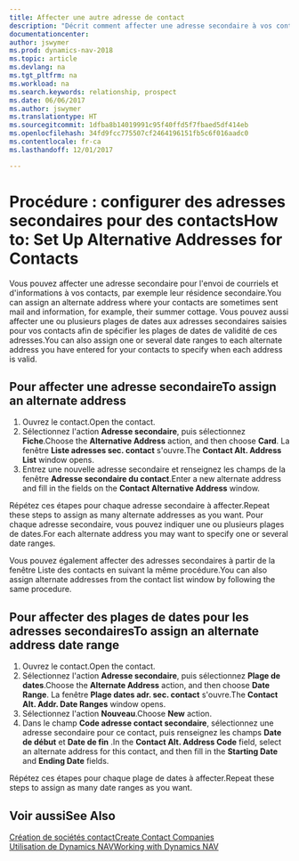 ```yaml
---
title: Affecter une autre adresse de contact
description: "Décrit comment affecter une adresse secondaire à vos contacts ou prospects, où ils reçoivent parfois des informations."
documentationcenter: 
author: jswymer
ms.prod: dynamics-nav-2018
ms.topic: article
ms.devlang: na
ms.tgt_pltfrm: na
ms.workload: na
ms.search.keywords: relationship, prospect
ms.date: 06/06/2017
ms.author: jswymer
ms.translationtype: HT
ms.sourcegitcommit: 1dfba8b14019991c95f40ffd5f7fbaed5df414eb
ms.openlocfilehash: 34fd9fcc775507cf2464196151fb5c6f016aadc0
ms.contentlocale: fr-ca
ms.lasthandoff: 12/01/2017

---
```

# <a name="how-to-set-up-alternative-addresses-for-contacts"></a><span data-ttu-id="19854-103">Procédure : configurer des adresses secondaires pour des contacts</span><span class="sxs-lookup"><span data-stu-id="19854-103">How to: Set Up Alternative Addresses for Contacts</span></span>
<span data-ttu-id="19854-104">Vous pouvez affecter une adresse secondaire pour l'envoi de courriels et d'informations à vos contacts, par exemple leur résidence secondaire.</span><span class="sxs-lookup"><span data-stu-id="19854-104">You can assign an alternate address where your contacts are sometimes sent mail and information, for example, their summer cottage.</span></span> <span data-ttu-id="19854-105">Vous pouvez aussi affecter une ou plusieurs plages de dates aux adresses secondaires saisies pour vos contacts afin de spécifier les plages de dates de validité de ces adresses.</span><span class="sxs-lookup"><span data-stu-id="19854-105">You can also assign one or several date ranges to each alternate address you have entered for your contacts to specify when each address is valid.</span></span>

## <a name="to-assign-an-alternate-address"></a><span data-ttu-id="19854-106">Pour affecter une adresse secondaire</span><span class="sxs-lookup"><span data-stu-id="19854-106">To assign an alternate address</span></span>
1. <span data-ttu-id="19854-107">Ouvrez le contact.</span><span class="sxs-lookup"><span data-stu-id="19854-107">Open the contact.</span></span>
2. <span data-ttu-id="19854-108">Sélectionnez l'action **Adresse secondaire**, puis sélectionnez **Fiche**.</span><span class="sxs-lookup"><span data-stu-id="19854-108">Choose the **Alternative Address** action, and then choose **Card**.</span></span> <span data-ttu-id="19854-109">La fenêtre **Liste adresses sec. contact** s'ouvre.</span><span class="sxs-lookup"><span data-stu-id="19854-109">The **Contact Alt. Address List** window opens.</span></span>
3. <span data-ttu-id="19854-110">Entrez une nouvelle adresse secondaire et renseignez les champs de la fenêtre **Adresse secondaire du contact**.</span><span class="sxs-lookup"><span data-stu-id="19854-110">Enter a new alternate address and fill in the fields on the **Contact Alternative Address** window.</span></span>

<span data-ttu-id="19854-111">Répétez ces étapes pour chaque adresse secondaire à affecter.</span><span class="sxs-lookup"><span data-stu-id="19854-111">Repeat these steps to assign as many alternate addresses as you want.</span></span> <span data-ttu-id="19854-112">Pour chaque adresse secondaire, vous pouvez indiquer une ou plusieurs plages de dates.</span><span class="sxs-lookup"><span data-stu-id="19854-112">For each alternate address you may want to specify one or several date ranges.</span></span>

<span data-ttu-id="19854-113">Vous pouvez également affecter des adresses secondaires à partir de la fenêtre Liste des contacts en suivant la même procédure.</span><span class="sxs-lookup"><span data-stu-id="19854-113">You can also assign alternate addresses from the contact list window by following the same procedure.</span></span>

## <a name="to-assign-an-alternate-address-date-range"></a><span data-ttu-id="19854-114">Pour affecter des plages de dates pour les adresses secondaires</span><span class="sxs-lookup"><span data-stu-id="19854-114">To assign an alternate address date range</span></span>
1. <span data-ttu-id="19854-115">Ouvrez le contact.</span><span class="sxs-lookup"><span data-stu-id="19854-115">Open the contact.</span></span>
2. <span data-ttu-id="19854-116">Sélectionnez l'action **Adresse secondaire**, puis sélectionnez **Plage de dates**.</span><span class="sxs-lookup"><span data-stu-id="19854-116">Choose the **Alternate Address** action, and then choose **Date Range**.</span></span> <span data-ttu-id="19854-117">La fenêtre **Plage dates adr. sec. contact** s'ouvre.</span><span class="sxs-lookup"><span data-stu-id="19854-117">The **Contact Alt. Addr. Date Ranges** window opens.</span></span>
3. <span data-ttu-id="19854-118">Sélectionnez l'action **Nouveau**.</span><span class="sxs-lookup"><span data-stu-id="19854-118">Choose **New** action.</span></span>
4. <span data-ttu-id="19854-119">Dans le champ **Code adresse contact secondaire**, sélectionnez une adresse secondaire pour ce contact, puis renseignez les champs **Date de début** et **Date de fin** .</span><span class="sxs-lookup"><span data-stu-id="19854-119">In the **Contact Alt. Address Code** field, select an alternate address for this contact, and then fill in the **Starting Date** and **Ending Date** fields.</span></span>

<span data-ttu-id="19854-120">Répétez ces étapes pour chaque plage de dates à affecter.</span><span class="sxs-lookup"><span data-stu-id="19854-120">Repeat these steps to assign as many date ranges as you want.</span></span>

## <a name="see-also"></a><span data-ttu-id="19854-121">Voir aussi</span><span class="sxs-lookup"><span data-stu-id="19854-121">See Also</span></span>
[<span data-ttu-id="19854-122">Création de sociétés contact</span><span class="sxs-lookup"><span data-stu-id="19854-122">Create Contact Companies</span></span>](marketing-create-contact-companies.md)  
[<span data-ttu-id="19854-123">Utilisation de Dynamics NAV</span><span class="sxs-lookup"><span data-stu-id="19854-123">Working with Dynamics NAV</span></span>](ui-work-product.md)

